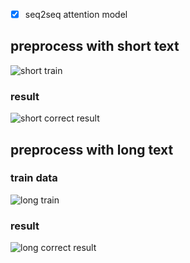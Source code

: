 - [x] seq2seq attention model

## preprocess with short text

![short train](https://github.com/shibing624/pycorrector/blob/master/pycorrector/data/git_image/short_train.png)


### result
![short correct result](https://github.com/shibing624/pycorrector/blob/master/pycorrector/data/git_image/short_result.png)

## preprocess with long text
### train data

![long train](https://github.com/shibing624/pycorrector/blob/master/pycorrector/data/git_image/long_train.png)

### result

![long correct result](https://github.com/shibing624/pycorrector/blob/master/pycorrector/data/git_image/long_text.png)

